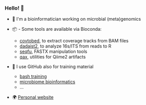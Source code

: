 ### Hello! 👋
 - :dna: I'm a bioinformatician working on microbial (meta)genomics
 - :package: - Some tools are available via Bioconda:
   -  [covtobed](https://github.com/telatin/covtobed), to extract coverage tracks from BAM files
   -  [dadaist2](https://quadram-institute-bioscience.github.io/dadaist2), to analyze 16s/ITS from reads to R
   -  [seqfu](https://telatin.github.io/qax), FASTX manipulation tools
   -  [qax](https://telatin.github.io/qax), utilities for Qiime2 artifacts
  
 - :book: I use GitHub also for training material
   - [bash training](https://github.com/telatin/learn_bash/wiki)
   - [microbiome bioinformatics](https://telatin.github.io/microbiome-bioinformatics/)
   - ...
 - :earth_africa:  [Personal website](https://telatin.github.io)
 
<!--
**telatin/telatin** is a ✨ _special_ ✨ repository because its `README.md` (this file) appears on your GitHub profile.

Here are some ideas to get you started:

- 🔭 I’m currently working on ...
- 🌱 I’m currently learning ...
- 👯 I’m looking to collaborate on ...
- 🤔 I’m looking for help with ...
- 💬 Ask me about ...
- 📫 How to reach me: ...
- 😄 Pronouns: ...
- ⚡ Fun fact: ...
-->
